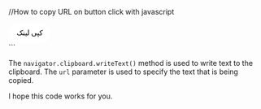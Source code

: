 //How to copy URL on button click with javascript

<FRAME><div >
  <input type="button" value="کپی لینک" onclick="CopyUrl(); HideUrl();" style="font-family:IranYekan;font-size:14px;background-color:#ffffff;border-radius:32px;border:1px solid #ffffff;padding: 10px 15px 10px 15px;font-colore:#707070;" />
  <br /> <textarea id="url" rows="1" cols="30" style="display:none"></textarea>
</div>
</FRAME>
  <script>
  function CopyUrl() {
    const url = window.location.href;
    navigator.clipboard.writeText(url);
    alert("URL copied to clipboard!");
  }
  
  function HideUrl() {
    document.getElementById("url").style.display = "none";
  }
</script>```

The `navigator.clipboard.writeText()` method is used to write text to the clipboard. The `url` parameter is used to specify the text that is being copied.

I hope this code works for you.

